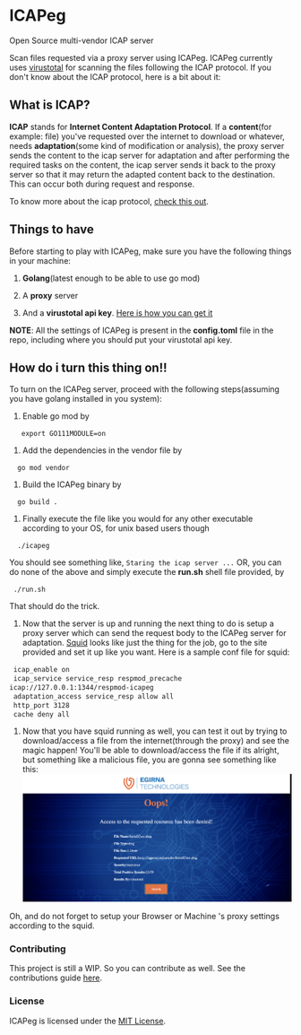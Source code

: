 # ICAPeg
Open Source multi-vendor ICAP server

Scan files requested via a proxy server using ICAPeg. ICAPeg currently uses [virustotal](https://www.virustotal.com/gui/home/upload) for scanning the files following the ICAP protocol. If you don't know about the ICAP protocol, here is a
bit about it:

## What is ICAP?

**ICAP** stands for **Internet Content Adaptation Protocol**. If a **content**(for example: file) you've requested over the internet
to download or whatever, needs **adaptation**(some kind of modification or analysis), the proxy server sends the content to the icap server for adaptation and after performing the required tasks on the content, the icap server sends it back to the proxy server so that it may return the adapted content back to the destination. This can occur both during request and response.

To know more about the icap protocol, [check this out](https://tools.ietf.org/html/rfc3507).

## Things to have

Before starting to play with ICAPeg, make sure you have the following things in your machine:

1. **Golang**(latest enough to be able to use go mod)

1. A **proxy** server

1. And a **virustotal api key**. [Here is how you can get it](VIRUSTOTALAPI.md)

**NOTE**: All the settings of ICAPeg is present in the **config.toml** file in the repo, including where you should put your virustotal api key.

## How do i turn this thing on!!

To turn on the ICAPeg server, proceed with the following steps(assuming you have golang installed in you system):

1. Enable go mod by
 ```
    export GO111MODULE=on

 ```

1. Add the dependencies in the vendor file by
 ```
   go mod vendor

 ```

1. Build the ICAPeg binary  by
  ```
    go build .

  ```

1. Finally execute the file like you would for any other executable according to your OS, for unix based users though
  ```
    ./icapeg

  ```
   You should see something like, ```Staring the icap server ...```
OR, you can do none of the above and simply execute the **run.sh** shell file provided, by
 ```
  ./run.sh
```
That should do the trick.

1. Now that the server is up and running the next thing to do is setup a proxy server which can send the request body to the ICAPeg server for adaptation. [Squid](http://www.squid-cache.org/) looks like just the thing for the job, go to the site provided and set it up like you want. Here is a sample conf file for squid:
 ```
  icap_enable on
  icap_service service_resp respmod_precache icap://127.0.0.1:1344/respmod-icapeg
  adaptation_access service_resp allow all
  http_port 3128
  cache deny all
```

1. Now that you have squid running as well, you can test it out by trying to download/access a file from the internet(through the proxy) and see the magic happen! You'll be able to download/access the file if its alright, but something like a malicious file, you are gonna see something like this:
![error_page](img/error_page.png)

Oh, and do not forget to setup your Browser or Machine 's  proxy settings according to the squid.


### Contributing

This project is still a WIP. So you can contribute as well. See the contributions guide [here](CONTRIBUTING.md).

### License

ICAPeg is licensed under the [MIT License](LICENSE).
